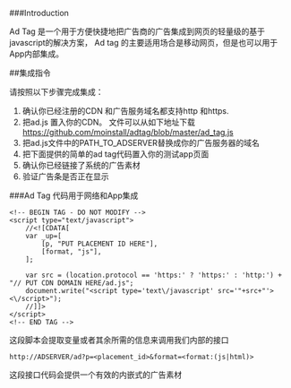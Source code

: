 ###Introduction

Ad Tag 是一个用于方便快捷地把广告商的广告集成到网页的轻量级的基于javascript的解决方案，
Ad tag 的主要适用场合是移动网页，但是也可以用于App内部集成。

##集成指令

请按照以下步骤完成集成：

1. 确认你已经注册的CDN 和广告服务域名都支持http 和https.
2. 把ad.js 置入你的CDN。 文件可以从如下地址下载   https://github.com/moinstall/adtag/blob/master/ad_tag.js
3. 把ad.js文件中的PATH_TO_ADSERVER替换成你的广告服务器的域名
4. 把下面提供的简单的ad tag代码置入你的测试app页面
5. 确认你已经链接了系统的广告素材
6. 验证广告条是否正在显示

###Ad Tag 代码用于网络和App集成

```
<!-- BEGIN TAG - DO NOT MODIFY -->
<script type="text/javascript">
    //<![CDATA[
    var _up=[
        [p, "PUT PLACEMENT ID HERE"],
        [format, "js"],
    ];

    var src = (location.protocol == 'https:' ? 'https:' : 'http:') + "// PUT CDN DOMAIN HERE/ad.js";
    document.write("<script type='text\/javascript' src='"+src+"'><\/script>");
    //]]>
</script>
<!-- END TAG -->
```

这段脚本会提取变量或者其余所需的信息来调用我们内部的接口

```
http://ADSERVER/ad?p=<placement_id>&format=<format:(js|html)>
```

这段接口代码会提供一个有效的内嵌式的广告素材
